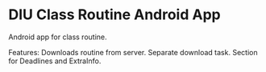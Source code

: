 # **DIU Class Routine Android App** #

Android app for class routine.

Features:
Downloads routine from server.
Separate download task.
Section for Deadlines and ExtraInfo.